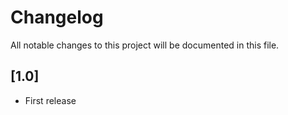# Changelog
All notable changes to this project will be documented in this file.

## [1.0]
- First release
